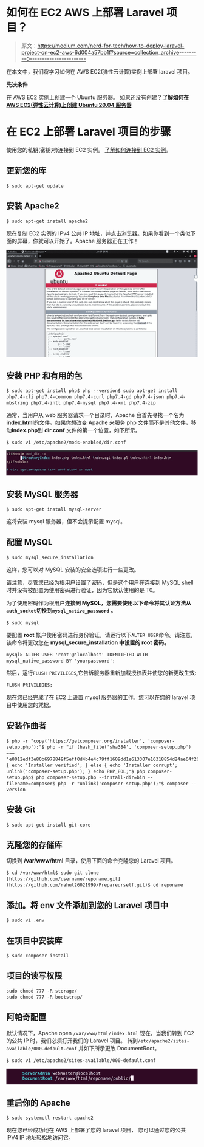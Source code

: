 # 如何在 EC2 AWS 上部署 Laravel 项目？

> 原文：<https://medium.com/nerd-for-tech/how-to-deploy-laravel-project-on-ec2-aws-6d004a57bb1f?source=collection_archive---------0----------------------->

在本文中，我们将学习如何在 AWS EC2(弹性云计算)实例上部署 laravel 项目。

**先决条件**

在 AWS EC2 实例上创建一个 Ubuntu 服务器。
如果还没有创建？[**了解如何在 AWS EC2(弹性云计算)上创建 Ubuntu 20.04 服务器**](/@rahul26021999/how-to-create-a-ubuntu-20-04-server-on-aws-ec2-elastic-cloud-computing-5b423b5bf635)

# 在 EC2 上部署 Laravel 项目的步骤

使用您的私钥(密钥对)连接到 EC2 实例。
[了解如何连接到 EC2 实例](/@rahul26021999/how-to-connect-to-ec2-instance-aws-from-windows-ubuntu-da97c0cc9c8)。

## **更新您的库**

```
$ sudo apt-get update
```

## **安装 Apache2**

```
$ sudo apt-get install apache2
```

现在复制 EC2 实例的 IPv4 公共 IP 地址，并点击浏览器。如果你看到一个类似下面的屏幕，你就可以开始了。Apache 服务器正在工作！

![](img/1cfb9ed98280d7474d3b1590632b013f.png)

## **安装 PHP 和有用的包**

```
$ sudo apt-get install php$ php --version$ sudo apt-get install php7.4-cli php7.4-common php7.4-curl php7.4-gd php7.4-json php7.4-mbstring php7.4-intl php7.4-mysql php7.4-xml php7.4-zip
```

通常，当用户从 web 服务器请求一个目录时，Apache 会首先寻找一个名为**index.html**的文件。如果你想改变 Apache 来服务 php 文件而不是其他文件，移动**index.php**到 **dir.conf** 文件的第一个位置，如下所示。

```
$ sudo vi /etc/apache2/mods-enabled/dir.conf
```

![](img/4e97770ec0d075e9ab4fca8625e3c892.png)

## 安装 MySQL 服务器

```
$ sudo apt-get install mysql-server
```

这将安装 mysql 服务器，但不会提示配置 mysql。

## 配置 MySQL

```
$ sudo mysql_secure_installation
```

这样，您可以对 MySQL 安装的安全选项进行一些更改。

请注意，尽管您已经为根用户设置了密码，但是这个用户在连接到 MySQL shell 时并没有被配置为使用密码进行验证，因为它默认使用的是 T0。

为了使用密码作为根用户**连接到 MySQL，您需要使用以下命令将其认证方法从`auth_socket`切换到`mysql_native_password` 。**

```
$ sudo mysql
```

要配置 **root** 帐户使用密码进行身份验证，请运行以下`ALTER USER`命令。请注意，该命令将更改您在 **mysql_secure_installation 中设置的 **root** 密码。**

```
mysql> ALTER USER 'root'@'localhost' IDENTIFIED WITH mysql_native_password BY 'yourpassword';
```

然后，运行`FLUSH PRIVILEGES`,它告诉服务器重新加载授权表并使您的新更改生效:

```
FLUSH PRIVILEGES;
```

现在您已经完成了在 EC2 上设置 mysql 服务器的工作。您可以在您的 laravel 项目中使用您的凭据。

## **安装作曲者**

```
$ php -r "copy('https://getcomposer.org/installer', 'composer-setup.php');"$ php -r "if (hash_file('sha384', 'composer-setup.php') === 'e0012edf3e80b6978849f5eff0d4b4e4c79ff1609dd1e613307e16318854d24ae64f26d17af3ef0bf7cfb710ca74755a') { echo 'Installer verified'; } else { echo 'Installer corrupt'; unlink('composer-setup.php'); } echo PHP_EOL;"$ php composer-setup.php$ php composer-setup.php --install-dir=bin --filename=composer$ php -r "unlink('composer-setup.php');"$ composer --version 
```

## **安装 Git**

```
$ sudo apt-get install git-core
```

## **克隆您的存储库**

切换到 **/var/www/html** 目录，使用下面的命令克隆您的 Laravel 项目。

```
$ cd /var/www/html$ sudo git clone [https://github.com/username/reponame.git](https://github.com/rahul26021999/Prepareurself.git)$ cd reponame
```

## **添加。将 env 文件添加到您的 Laravel 项目中**

```
$ sudo vi .env
```

## **在项目中安装库**

```
$ sudo composer install
```

## **项目的读写权限**

```
sudo chmod 777 -R storage/
sudo chmod 777 -R bootstrap/
```

## **阿帕奇配置**

默认情况下，Apache open `/var/www/html/index.html` 现在，当我们转到 EC2 的公共 IP 时，我们必须打开我们的 Laravel 项目。
转到`/etc/apache2/sites-available/000-default.conf` 并如下所示更改 DocumentRoot。

```
$ sudo vi /etc/apache2/sites-available/000-default.conf
```

![](img/6213dcbb8001dcb778032c319990a90e.png)

## 重启你的 Apache

```
$ sudo systemctl restart apache2
```

现在您已经成功地在 AWS 上部署了您的 laravel 项目，
您可以通过您的公共 IPV4 IP 地址轻松地访问它。